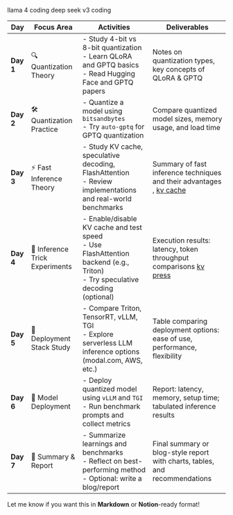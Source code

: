 llama 4 coding
deep seek v3 coding

| **Day**   | **Focus Area**                 | **Activities**                                                                                                                       | **Deliverables**                                                                                                |
| --------- | ------------------------------ | ------------------------------------------------------------------------------------------------------------------------------------ | --------------------------------------------------------------------------------------------------------------- |
| **Day 1** | 🔍 Quantization Theory         | - Study 4-bit vs 8-bit quantization  <br>- Learn QLoRA and GPTQ basics  <br>- Read Hugging Face and GPTQ papers                      | Notes on quantization types, key concepts of QLoRA & GPTQ                                                       |
| **Day 2** | 🛠️ Quantization Practice      | - Quantize a model using `bitsandbytes`  <br>- Try `auto-gptq` for GPTQ quantization                                                 | Compare quantized model sizes, memory usage, and load time                                                      |
| **Day 3** | ⚡ Fast Inference Theory        | - Study KV cache, speculative decoding, FlashAttention  <br>- Review implementations and real-world benchmarks                       | Summary of fast inference techniques and their advantages , [kv cache](https://huggingface.co/blog/kv-cache)    |
| **Day 4** | 🧪 Inference Trick Experiments | - Enable/disable KV cache and test speed  <br>- Use FlashAttention backend (e.g., Triton)  <br>- Try speculative decoding (optional) | Execution results: latency, token throughput comparisons [kv press](https://huggingface.co/blog/nvidia/kvpress) |
| **Day 5** | 🧠 Deployment Stack Study      | - Compare Triton, TensorRT, vLLM, TGI  <br>- Explore serverless LLM inference options (modal.com, AWS, etc.)                         | Table comparing deployment options: ease of use, performance, flexibility                                       |
| **Day 6** | 🚀 Model Deployment            | - Deploy quantized model using `vLLM` and `TGI`  <br>- Run benchmark prompts and collect metrics                                     | Report: latency, memory, setup time; tabulated inference results                                                |
| **Day 7** | 📝 Summary & Report            | - Summarize learnings and benchmarks  <br>- Reflect on best-performing method  <br>- Optional: write a blog/report                   | Final summary or blog-style report with charts, tables, and recommendations                                     |

Let me know if you want this in **Markdown** or **Notion**-ready format!